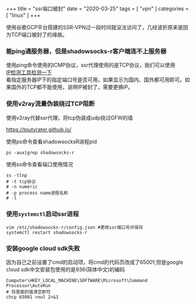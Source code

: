 +++
title = "ssr端口被封"
date = "2020-03-25"
tags = [ "vpn" ]
categories = [ "linux" ]
+++

使用谷歌GCP平台搭建的SSR-VPN过一段时间就没法访问了，几经波折原来是因为TCP端口被封了的缘故。
<!--more-->

### 能ping通服务器，但是shadowsocks-r客户端连不上服务器

使用ping命令使用的ICMP协议，ssr代理使用的是TCP协议，我们可以使用  
[IP检测工具检测一下](https://www.toolsdaquan.com/ipcheck/)  
看指定服务器IP下的指定端口号是否可用，如果显示为国内、国外都可用即可。如果国外的TCP都不能使用，说明IP被封了，需要更换IP。

### 使用v2ray流量伪装绕过TCP阻断

使用v2ray代替ssr代理，将tcp伪装成udp绕过GFW的墙

<https://toutyrater.github.io/>

使用ps命令查看shadowsocksR进程pid

```shell
ps -aux|grep shadowsocks-r
```

使用ss命令查看端口使用情况

```shell
ss -tlnp
# -t tcp协议
# -n numeric
# -p process name进程名称
# -l 
```

### 使用`systemctl`启动ssr进程

```shell
vim /etc/shadowsocks-r/config.json #更改ssr端口号并保存
systemctl restart shadowsocks-r
```

### 安装google cloud sdk失败

因为自己之前设置了cmd的启动项，将cmd的代码页改成了65001,但是google cloud sdk中文安装包使用的是936(简体中文)的编码

```shell
Computer\HKEY_LOCAL_MACHINE\SOFTWARE\Microsoft\Command Processor\AutoRun
# 将里面的值清空即可
chcp 65001 >nul 2>&1
```